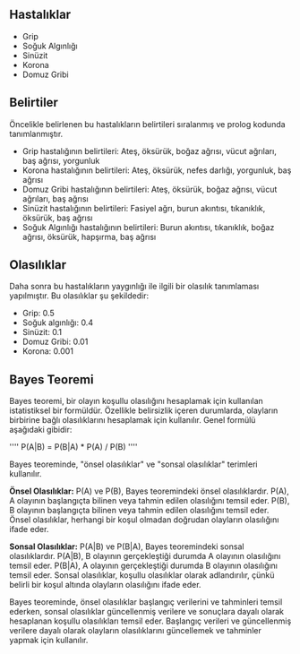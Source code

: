 ## Hastalıklar 
- Grip
- Soğuk Algınlığı
- Sinüzit
- Korona
- Domuz Gribi
## Belirtiler
Öncelikle belirlenen bu hastalıkların belirtileri sıralanmış ve prolog kodunda tanımlanmıştır.
- Grip hastalığının belirtileri: Ateş, öksürük, boğaz ağrısı, vücut ağrıları, baş ağrısı, yorgunluk
- Korona hastalığının belirtileri: Ateş, öksürük, nefes darlığı, yorgunluk, baş ağrısı
- Domuz Gribi hastalığının belirtileri: Ateş, öksürük, boğaz ağrısı, vücut ağrıları, baş ağrısı
- Sinüzit hastalığının belirtileri: Fasiyel ağrı, burun akıntısı, tıkanıklık, öksürük, baş ağrısı
- Soğuk Algınlığı hastalığının belirtileri: Burun akıntısı, tıkanıklık, boğaz ağrısı, öksürük, hapşırma, baş ağrısı
## Olasılıklar
Daha sonra bu hastalıkların yaygınlığı ile ilgili bir olasılık tanımlaması yapılmıştır. Bu olasılıklar şu şekildedir:
- Grip: 0.5
- Soğuk algınlığı: 0.4
- Sinüzit: 0.1
- Domuz Gribi: 0.01
- Korona: 0.001


## Bayes Teoremi

Bayes teoremi, bir olayın koşullu olasılığını hesaplamak için kullanılan istatistiksel bir formüldür. Özellikle belirsizlik içeren durumlarda, olayların birbirine bağlı olasılıklarını hesaplamak için kullanılır. Genel formülü aşağıdaki gibidir:

'''' P(A|B) = P(B|A) * P(A) / P(B) ''''

Bayes teoreminde, "önsel olasılıklar" ve "sonsal olasılıklar" terimleri kullanılır.

**Önsel Olasılıklar:** P(A) ve P(B), Bayes teoremindeki önsel olasılıklardır. P(A), A olayının başlangıçta bilinen veya tahmin edilen olasılığını temsil eder. P(B), B olayının başlangıçta bilinen veya tahmin edilen olasılığını temsil eder. Önsel olasılıklar, herhangi bir koşul olmadan doğrudan olayların olasılığını ifade eder.

**Sonsal Olasılıklar:** P(A|B) ve P(B|A), Bayes teoremindeki sonsal olasılıklardır. P(A|B), B olayının gerçekleştiği durumda A olayının olasılığını temsil eder. P(B|A), A olayının gerçekleştiği durumda B olayının olasılığını temsil eder. Sonsal olasılıklar, koşullu olasılıklar olarak adlandırılır, çünkü belirli bir koşul altında olayların olasılığını ifade eder.

Bayes teoreminde, önsel olasılıklar başlangıç verilerini ve tahminleri temsil ederken, sonsal olasılıklar güncellenmiş verilere ve sonuçlara dayalı olarak hesaplanan koşullu olasılıkları temsil eder. Başlangıç verileri ve güncellenmiş verilere dayalı olarak olayların olasılıklarını güncellemek ve tahminler yapmak için kullanılır.






